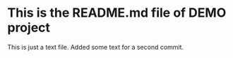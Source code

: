 # This is the README.md file of DEMO project
This is just a text file.
Added some text for a second commit.
